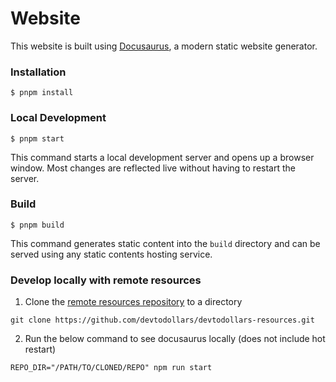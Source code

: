 # Website

This website is built using [Docusaurus](https://docusaurus.io/), a modern static website generator.

### Installation

```
$ pnpm install
```

### Local Development

```
$ pnpm start
```

This command starts a local development server and opens up a browser window. Most changes are reflected live without having to restart the server.

### Build

```
$ pnpm build
```

This command generates static content into the `build` directory and can be served using any static contents hosting service.

### Develop locally with remote resources

1. Clone the [remote resources repository](https://github.com/devtodollars/devtodollars-resources) to a directory

```
git clone https://github.com/devtodollars/devtodollars-resources.git
```

2. Run the below command to see docusaurus locally (does not include hot restart)

```
REPO_DIR="/PATH/TO/CLONED/REPO" npm run start
```
